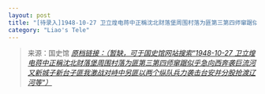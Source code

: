 ```yaml
---
layout: post
title: "[待录入]1948-10-27 卫立煌电蒋中正稱沈北财落堡周围村落为匪第三第四师窜踞似乎急向西奔袭巨流河又新城子新台子匪我激战对峙中另匪以两个纵队兵力袭击台安并分股抢渡辽河等"
category: "Liao's Tele"
---
```



> 来源：国史馆 [*原档链接：（暂缺，可于国史馆网站搜索“1948-10-27 卫立煌电蒋中正稱沈北财落堡周围村落为匪第三第四师窜踞似乎急向西奔袭巨流河又新城子新台子匪我激战对峙中另匪以两个纵队兵力袭击台安并分股抢渡辽河等“）*]()

